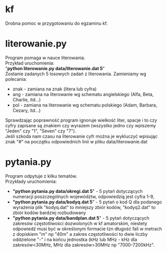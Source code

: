 # kf
Drobna pomoc w przygotowaniu do egzaminu kf.

# literowanie.py
Program pomaga w nauce literowania.<br/>
Przykład uruchomienia:<br/>
  "<b>python literowanie.py data/literowanie.dat 5</b>"<br/>
Zostanie zadanych 5 losowych zadań z literowania. Zamieniamy wg polecania:<br/>
  <ul>
    <li>znak - zamiana na znak (litera lub cyfra)</li>
    <li>ang - zamiana na literowanie wg schematu angielskiego (Alfa, Beta, Charlie, itd...)</li>
    <li>pol - zamiana na literowanie wg schematu polskiego (Adam, Barbara, Cezary, itd...)</li>
  </ul>
Sprawdzając poprawność program ignoruje wielkość liter, spacje i to czy cyfry zapisane są znakiem czy wyrazem (wszystko jedno czy wpiszemy "Jeden" czy "1", "Seven" czy "7").<br/>
Jeśli szkoda nam czasu na literowanie cyfr można je wykluczyć wpisując znak "#" na początku odpowiednich linii w pliku data/literowanie.dat<br/>

# pytania.py
Program odpytuje z kilku tematów.<br/>
Przykłady uruchomienia:<br/>
<ul>
  <li><b>"python pytania.py data/okregi.dat 5</b>" - 5 pytań dotyczących numeracji poszczególnych województw, odpowiedzią jest cyfra 1-9,</li>
  <li><b>"python pytania.py data/kodyq.dat 5</b>" - 5 pytań o kod Q dla podanego wyrażenia plik "kodyq.dat" to mniejszy zbiór kodów, "kodyq2.dat" to zbiór kodów bardziej rozbudowany</li>
  <li><b>"python pytania.py data/bandplan.dat 5</b>" - 5 pytań dotyczących zakresów częstotliwości dozwolonych w kf amatorskim, niestety odpowiedź musi być w określonym formacie tzn długość fali w metrach z dopiskiem "m" np "40m" a zakres częstotliwości to dwie liczby oddzielone "-" i na końcu jednostka (kHz lub MHz - kHz dla zakresów<30MHz, MHz dla zakresów>30MHz np "7000-7200kHz".</li>
</ul>
